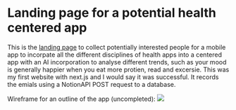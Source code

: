 # Landing page for a potential health centered app
This is the [landing page](https://thehealthapp.vercel.app/) to collect potentially interested people for a mobile app to incorpate all the different disciplines of health apps into a centered app with an AI incorporation to analyse different trends, such as your mood is generally happier when you eat more protien, read and excersie. This was my first website with next.js and I would say it was successful. It records the emials using a NotionAPI POST request to a database. 

Wireframe for an outline of the app (uncompleted):
<img src="https://thehealthapp.vercel.app/dashboard.png">
